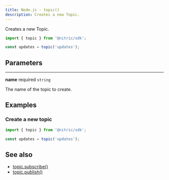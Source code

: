 ```yaml
---
title: Node.js - topic()
description: Creates a new Topic.
---
```


Creates a new Topic.

```javascript
import { topic } from '@nitric/sdk';

const updates = topic('updates');
```

## Parameters

---

**name** required `string`

The name of the topic to create.

## Examples

### Create a new topic

```javascript
import { topic } from '@nitric/sdk';

const updates = topic('updates');
```

## See also

- [topic.subscribe()](./topic-subscribe.md)
- [topic.publish()](./topic-publish.md)
